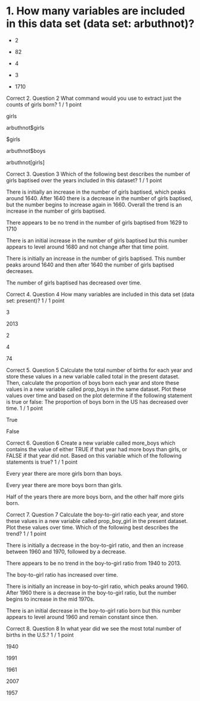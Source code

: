 
# 1. How many variables are included in this data set (data set: arbuthnot)?

  - 2 


  - 82


  - 4


  - 3


  - 1710

Correct
2.
Question 2
What command would you use to extract just the counts of girls born? 
1 / 1 point


girls


arbuthnot$girls


$girls


arbuthnot$boys


arbuthnot[girls]

Correct
3.
Question 3
Which of the following best describes the number of girls baptised over the years included in this dataset? 
1 / 1 point


There is initially an increase in the number of girls baptised, which peaks around 1640. After 1640 there is a decrease in the number of girls baptised, but the number begins to increase again in 1660. Overall the trend is an increase in the number of girls baptised.


There appears to be no trend in the number of girls baptised from 1629 to 1710 


There is an initial increase in the number of girls baptised but this number appears to level around 1680 and not change after that time point.


There is initially an increase in the number of girls baptised. This number peaks around 1640 and then after 1640 the number of girls baptised decreases. 


The number of girls baptised has decreased over time. 

Correct
4.
Question 4
How many variables are included in this data set (data set: present)?
1 / 1 point


3


2013


2


4


74

Correct
5.
Question 5
Calculate the total number of births for each year and store these values in a new variable called total in the present dataset. Then, calculate the proportion of boys born each year and store these values in a new variable called prop_boys in the same dataset. Plot these values over time and based on the plot determine if the following statement is true or false: The proportion of boys born in the US has decreased over time.
1 / 1 point


True


False

Correct
6.
Question 6
Create a new variable called more_boys which contains the value of either TRUE if that year had more boys than girls, or FALSE if that year did not. Based on this variable which of the following statements is true? 
1 / 1 point


Every year there are more girls born than boys.


Every year there are more boys born than girls.


Half of the years there are more boys born, and the other half more girls born.

Correct
7.
Question 7
Calculate the boy-to-girl ratio each year, and store these values in a new variable called prop_boy_girl in the present dataset. Plot these values over time. Which of the following best describes the trend?
1 / 1 point


There is initially a decrease in the boy-to-girl ratio, and then an increase between 1960 and 1970, followed by a decrease.


There appears to be no trend in the boy-to-girl ratio from 1940 to 2013. 


The boy-to-girl ratio has increased over time. 


There is initially an increase in boy-to-girl ratio, which peaks around 1960. After 1960 there is a decrease in the boy-to-girl ratio, but the number begins to increase in the mid 1970s. 


There is an initial decrease in the boy-to-girl ratio born but this number appears to level around 1960 and remain constant since then.

Correct
8.
Question 8
In what year did we see the most total number of births in the U.S.? 
1 / 1 point


1940


1991


1961


2007


1957
